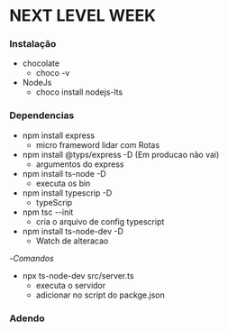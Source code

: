 # NEXT LEVEL WEEK

### Instalação

- chocolate
  - choco -v
- NodeJs
  - choco install nodejs-lts

### Dependencias

- npm install express
  - micro frameword lidar com Rotas
- npm install @typs/express -D (Em producao não vai)
  - argumentos do express
- npm install ts-node -D
  - executa os bin
- npm install typescrip -D
  - typeScrip
- npm tsc --init
  - cria o arquivo de config typescript
- npm install ts-node-dev -D
  - Watch de alteracao

-_Comandos_

- npx ts-node-dev src/server.ts
  - executa o servidor
  - adicionar no script do packge.json

### Adendo
